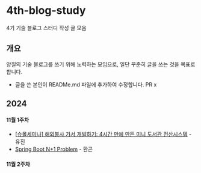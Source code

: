 # 4th-blog-study

4기 기술 블로그 스터디 작성 글 모음

## 개요
양질의 기술 블로그를 쓰기 위해 노력하는 모임으로, 일단 꾸준히 글을 쓰는 것을 목표로 합니다. 
- 글을 쓴 본인이 READMe.md 파일에 추가하여 수정합니다. PR x

## 2024

#### 11월 1주차
- [[슈몰세미나] 해외봉사 가서 개발하기: 4시간 만에 만든 미니 도서관 전산시스템](https://velog.io/@jini_1514/%EC%8A%88%EB%AA%B0%EC%84%B8%EB%AF%B8%EB%82%98-%ED%95%B4%EC%99%B8%EB%B4%89%EC%82%AC%EA%B0%80%EC%84%9C-%EA%B0%9C%EB%B0%9C%ED%95%98%EA%B8%B0) - 유진
- [Spring Boot N+1 Problem](https://medium.com/@myggona/spring-boot-n-1-problem-552095bb43d7) - 환곤

#### 11월 2주차
